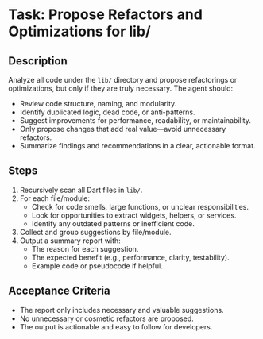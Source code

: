 # Task: Propose Refactors and Optimizations for lib/

## Description
Analyze all code under the `lib/` directory and propose refactorings or optimizations, but only if they are truly necessary. The agent should:

- Review code structure, naming, and modularity.
- Identify duplicated logic, dead code, or anti-patterns.
- Suggest improvements for performance, readability, or maintainability.
- Only propose changes that add real value—avoid unnecessary refactors.
- Summarize findings and recommendations in a clear, actionable format.

## Steps
1. Recursively scan all Dart files in `lib/`.
2. For each file/module:
   - Check for code smells, large functions, or unclear responsibilities.
   - Look for opportunities to extract widgets, helpers, or services.
   - Identify any outdated patterns or inefficient code.
3. Collect and group suggestions by file/module.
4. Output a summary report with:
   - The reason for each suggestion.
   - The expected benefit (e.g., performance, clarity, testability).
   - Example code or pseudocode if helpful.

## Acceptance Criteria
- The report only includes necessary and valuable suggestions.
- No unnecessary or cosmetic refactors are proposed.
- The output is actionable and easy to follow for developers.

